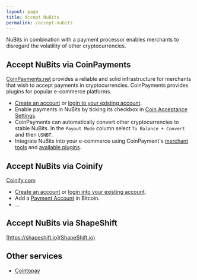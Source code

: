 ```yaml
---
layout: page
title: Accept NuBits
permalink: /accept-nubits
---
```

NuBits in combination with a payment processor enables merchants to disregard the volatility of other cryptocurrencies.

## Accept NuBits via CoinPayments

[CoinPayments.net](https://www.coinpayments.net) provides a reliable and solid infrastructure for merchants that wish to accept payments in cryptocurrencies. CoinPayments provides plugins for popular e-commerce platforms.

- [Create an account](https://www.coinpayments.net/register) or [login to your existing account](https://www.coinpayments.net/login).
- Enable payments in NuBits by ticking its checkbox in [Coin Acceptance Settings](https://www.coinpayments.net/acct-coins).
- CoinPayments can automatically convert other cryptocurrencies to stable NuBits. In the `Payout Mode` column select `To Balance + Convert` and then `USNBT`.
- Integrate NuBits into your e-commerce using CoinPayment's [merchant tools](https://www.coinpayments.net/merchant-tools) and [available plugins](https://www.coinpayments.net/merchant-tools-plugins).

## Accept NuBits via Coinify

[Coinify.com](https://coinify.com)

- [Create an account](https://www.coinify.com/signup/now) or [login into your existing account](https://www.coinify.com/signin/now).
- Add a [Payment Account](https://www.coinify.com/merchant/accounts) in Bitcoin.
- …

## Accept NuBits via ShapeShift

[https://shapeshift.io](ShapeShift.io)

## Other services

-  [Cointopay](https://cointopay.com/)
